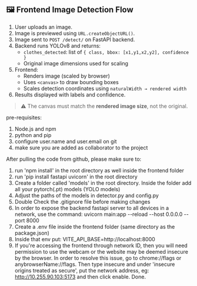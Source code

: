 ## 🖼️ Frontend Image Detection Flow

1. User uploads an image.
2. Image is previewed using `URL.createObjectURL()`.
3. Image sent to `POST /detect/` on FastAPI backend.
4. Backend runs YOLOv8 and returns:
   - `clothes_detected`: list of `{ class, bbox: [x1,y1,x2,y2], confidence }`
   - Original image dimensions used for scaling
5. Frontend:
   - Renders image (scaled by browser)
   - Uses `<canvas>` to draw bounding boxes
   - Scales detection coordinates using `naturalWidth → rendered width`
6. Results displayed with labels and confidence.

> ⚠️ The canvas must match the **rendered image size**, not the original.


pre-requisites:
1) Node.js and npm
2) python and pip
3) configure  user.name and user.email on git
4) make sure you are added as collaborator to the project

After pulling the code from github, please make sure to:
1) run 'npm install' in the root directory as well inside the frontend folder
2) run 'pip install fastapi uvicorn' in the root directory
3) Create a folder called 'models' in the root directory. Inside the folder add all your pytorch(.pt) models (YOLO models)
4) Adjust the paths of the models in detector.py and config.py
5) Double Check the .gitignore file before making changes
6) In order to expose the backend fastapi server to all devices in a network, use the command: 
uvicorn main:app --reload --host 0.0.0.0 --port 8000
7) Create a .env file inside the frontend folder (same directory as the package.json)
8) Inside that env put: VITE_API_BASE=http://localhost:8000
9) If you're accessing the frontend through network ID, then you will need permission to use the webcam or the website may be deemed insecure by the browser. In order to resolve this issue, go to chrome://flags or anybrowserName://flags. Then type insecure and under 'insecure origins treated as secure', put the network address, eg: http://10.255.90.103:5173 and then click enable. Done.

